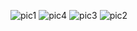 ![pic1](https://github.com/iamankit555/EcommerceWebsite/assets/55355863/765dda3d-2b14-43b7-acae-f5f126670abf)
![pic4](https://github.com/iamankit555/EcommerceWebsite/assets/55355863/591667b7-7ca6-4e78-8111-74bca8319cd9)
![pic3](https://github.com/iamankit555/EcommerceWebsite/assets/55355863/c4625ccd-741b-4c8a-9180-98899cbb36ed)
![pic2](https://github.com/iamankit555/EcommerceWebsite/assets/55355863/ba30a1ae-bb85-43a1-920d-24ae2b5ce727)
